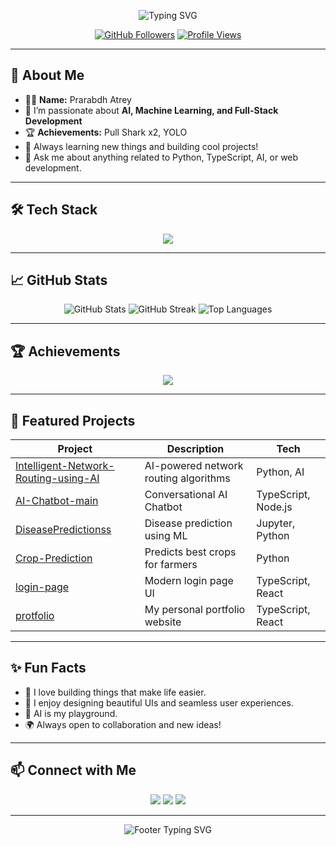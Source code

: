 <!-- Profile README for prarabdh14 -->

<!-- Animated Header -->
<p align="center">
  <img src="https://readme-typing-svg.demolab.com?font=Fira+Code&size=28&pause=1000&color=F7A41D&center=true&vCenter=true&width=600&lines=Hi+there!+I'm+Prarabdh+Atrey+%F0%9F%91%8B;AI+Enthusiast+%7C+Full-Stack+Developer;Welcome+to+my+GitHub+Profile!" alt="Typing SVG" />
</p>

<!-- Social & Visitor Badge -->
<p align="center">
  <a href="https://github.com/prarabdh14"><img src="https://img.shields.io/github/followers/prarabdh14?label=Follow&style=social" alt="GitHub Followers"></a>
  <a href="https://github.com/prarabdh14"><img src="https://komarev.com/ghpvc/?username=prarabdh14&style=flat-square&color=blue" alt="Profile Views"></a>
</p>

---

## 🚀 About Me

- 🧑‍💻 **Name:** Prarabdh Atrey
- 🌱 I’m passionate about **AI, Machine Learning, and Full-Stack Development**
- 🏆 **Achievements:** Pull Shark x2, YOLO
- 🧠 Always learning new things and building cool projects!
- 💬 Ask me about anything related to Python, TypeScript, AI, or web development.

---

## 🛠️ Tech Stack

<p align="center">
  <img src="https://skillicons.dev/icons?i=python,typescript,react,nodejs,express,flask,fastapi,html,css,js,git,github,linux,figma" />
</p>

---

## 📈 GitHub Stats

<p align="center">
  <img src="https://github-readme-stats.vercel.app/api?username=prarabdh14&show_icons=true&theme=tokyonight&hide_border=true" alt="GitHub Stats" />
  <img src="https://github-readme-streak-stats.herokuapp.com/?user=prarabdh14&theme=tokyonight&hide_border=true" alt="GitHub Streak" />
  <img src="https://github-readme-stats.vercel.app/api/top-langs/?username=prarabdh14&layout=compact&theme=tokyonight&hide_border=true" alt="Top Languages" />
</p>

---

## 🏆 Achievements

<p align="center">
  <img src="https://github-profile-trophy.vercel.app/?username=prarabdh14&theme=onestar&no-frame=true&row=1&column=6" />
</p>

---

## 🌟 Featured Projects

| Project | Description | Tech |
|---------|-------------|------|
| [Intelligent-Network-Routing-using-AI](https://github.com/prarabdh14/Intelligent-Network-Routing-using-AI) | AI-powered network routing algorithms | Python, AI |
| [AI-Chatbot-main](https://github.com/prarabdh14/AI-Chatbot-main) | Conversational AI Chatbot | TypeScript, Node.js |
| [DiseasePredictionss](https://github.com/prarabdh14/DiseasePredictionss) | Disease prediction using ML | Jupyter, Python |
| [Crop-Prediction](https://github.com/prarabdh14/Crop-Prediction) | Predicts best crops for farmers | Python |
| [login-page](https://github.com/prarabdh14/login-page) | Modern login page UI | TypeScript, React |
| [protfolio](https://github.com/prarabdh14/protfolio) | My personal portfolio website | TypeScript, React |

---

## ✨ Fun Facts

- 🥇 I love building things that make life easier.
- 🎨 I enjoy designing beautiful UIs and seamless user experiences.
- 🤖 AI is my playground.
- 🌍 Always open to collaboration and new ideas!

---

## 📫 Connect with Me

<p align="center">
  <a href="mailto:prarabdh14@gmail.com"><img src="https://img.shields.io/badge/Email-D14836?style=for-the-badge&logo=gmail&logoColor=white"/></a>
  <a href="https://www.linkedin.com/in/prarabdh-atrey/"><img src="https://img.shields.io/badge/LinkedIn-0077B5?style=for-the-badge&logo=linkedin&logoColor=white"/></a>
  <a href="https://github.com/prarabdh14"><img src="https://img.shields.io/badge/GitHub-181717?style=for-the-badge&logo=github&logoColor=white"/></a>
</p>

---

<!-- Animated Footer -->
<p align="center">
  <img src="https://readme-typing-svg.demolab.com?font=Fira+Code&size=22&pause=1000&color=F7A41D&center=true&vCenter=true&width=600&lines=Thanks+for+visiting!+Have+a+great+day+%F0%9F%8C%9F" alt="Footer Typing SVG" />
</p>
